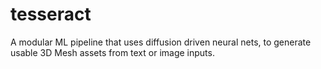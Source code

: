 # tesseract
A modular ML pipeline that uses diffusion driven neural nets, to generate usable 3D Mesh assets from text or image inputs.
